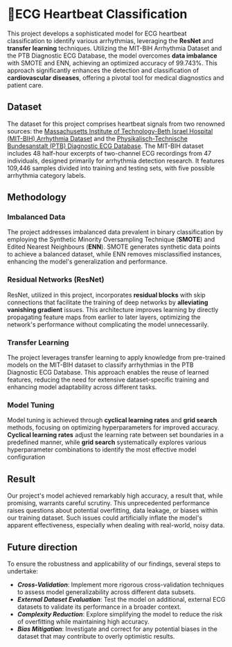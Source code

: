 # :heartbeat:ECG Heartbeat Classification  

This project develops a sophisticated model for ECG heartbeat classification to identify various arrhythmias, leveraging the **ResNet** and **transfer learning** techniques. Utilizing the MIT-BIH Arrhythmia Dataset and the PTB Diagnostic ECG Database, the model overcomes **data imbalance** with SMOTE and ENN, achieving an optimized accuracy of 99.743%. This approach significantly enhances the detection and classification of **cardiovascular diseases**, offering a pivotal tool for medical diagnostics and patient care.  

## Dataset    
The dataset for this project comprises heartbeat signals from two renowned sources: the [Massachusetts Institute of Technology-Beth Israel Hospital (MIT-BIH) Arrhythmia Dataset](https://www.physionet.org/content/mitdb/1.0.0/ "悬停显示") and the [Physikalisch-Technische Bundesanstalt (PTB) Diagnostic ECG Database](https://www.physionet.org/content/ptbdb/1.0.0/ "悬停显示"). The MIT-BIH dataset includes 48 half-hour excerpts of two-channel ECG recordings from 47 individuals, designed primarily for arrhythmia detection research. It features 109,446 samples divided into training and testing sets, with five possible arrhythmia category labels.  

## Methodology
### Imbalanced Data
The project addresses imbalanced data prevalent in binary classification by employing the Synthetic Minority Oversampling Technique (**SMOTE**) and Edited Nearest Neighbours (**ENN**). SMOTE generates synthetic data points to achieve a balanced dataset, while ENN removes misclassified instances, enhancing the model's generalization and performance​​.

### Residual Networks (ResNet)  
ResNet, utilized in this project, incorporates **residual blocks** with skip connections that facilitate the training of deep networks by **alleviating vanishing gradient** issues. This architecture improves learning by directly propagating feature maps from earlier to later layers, optimizing the network's performance without complicating the model unnecessarily​​.  

### Transfer Learning  
The project leverages transfer learning to apply knowledge from pre-trained models on the MIT-BIH dataset to classify arrhythmias in the PTB Diagnostic ECG Database. This approach enables the reuse of learned features, reducing the need for extensive dataset-specific training and enhancing model adaptability across different tasks​​.  

### Model Tuning  
Model tuning is achieved through **cyclical learning rates** and **grid search** methods, focusing on optimizing hyperparameters for improved accuracy. **Cyclical learning rates** adjust the learning rate between set boundaries in a predefined manner, while **grid search** systematically explores various hyperparameter combinations to identify the most effective model configuration​  

## Result
Our project's model achieved remarkably high accuracy, a result that, while promising, warrants careful scrutiny. This unprecedented performance raises questions about potential overfitting, data leakage, or biases within our training dataset. Such issues could artificially inflate the model's apparent effectiveness, especially when dealing with real-world, noisy data.  

## Future direction  
To ensure the robustness and applicability of our findings, several steps to undertake:  

* ***Cross-Validation***: Implement more rigorous cross-validation techniques to assess model generalizability across different data subsets.  
* ***External Dataset Evaluation***: Test the model on additional, external ECG datasets to validate its performance in a broader context.  
* ***Complexity Reduction***: Explore simplifying the model to reduce the risk of overfitting while maintaining high accuracy.  
* ***Bias Mitigation***: Investigate and correct for any potential biases in the dataset that may contribute to overly optimistic results.  
